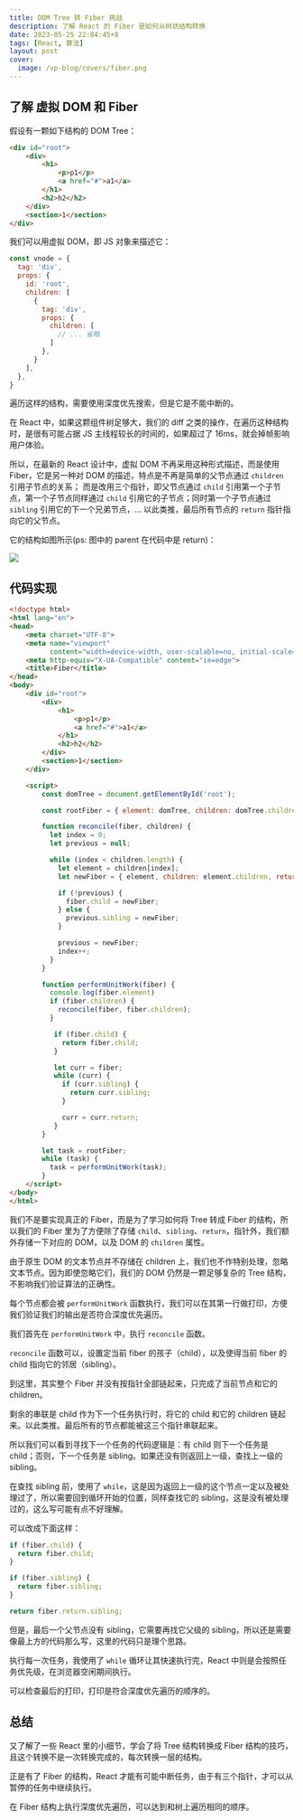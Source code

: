 ```yaml
---
title: DOM Tree 转 Fiber 挑战
description: 了解 React 的 Fiber 是如何从树状结构转换
date: 2023-05-25 22:04:45+8
tags: [React, 算法]
layout: post
cover:
  image: /vp-blog/covers/fiber.png
---
```


## 了解 虚拟 DOM 和 Fiber

假设有一颗如下结构的 DOM Tree：

```html
<div id="root">
    <div>
        <h1>
            <p>p1</p>
            <a href="#">a1</a>
        </h1>
        <h2>h2</h2>
    </div>
    <section>1</section>
</div>
```

我们可以用虚拟 DOM，即 JS 对象来描述它：

```js
const vnode = {
  tag: 'div',
  props: {
    id: 'root',
    children: [
      {
        tag: 'div',
        props: {
          children: [
            // ... 省略
          ]
        },
      }
    ],
  }, 
}
```

遍历这样的结构，需要使用深度优先搜索，但是它是不能中断的。

在 React 中，如果这颗组件树足够大，我们的 diff 之类的操作，在遍历这种结构时，是很有可能占据 JS 主线程较长的时间的，如果超过了 16ms，就会掉帧影响用户体验。

所以，在最新的 React 设计中，虚拟 DOM 不再采用这种形式描述，而是使用 Fiber，它是另一种对 DOM 的描述，特点是不再是简单的父节点通过 `children` 引用子节点的关系；
而是改用三个指针，即父节点通过 `child` 引用第一个子节点，第一个子节点同样通过 `child` 引用它的子节点；同时第一个子节点通过 `sibling` 引用它的下一个兄弟节点，... 以此类推，最后所有节点的 `return` 指针指向它的父节点。

它的结构如图所示(ps: 图中的 parent 在代码中是 return)：

![](/resources/2023-05/21.png)


## 代码实现

```html
<!doctype html>
<html lang="en">
<head>
    <meta charset="UTF-8">
    <meta name="viewport"
          content="width=device-width, user-scalable=no, initial-scale=1.0, maximum-scale=1.0, minimum-scale=1.0">
    <meta http-equiv="X-UA-Compatible" content="ie=edge">
    <title>Fiber</title>
</head>
<body>
    <div id="root">
        <div>
            <h1>
                <p>p1</p>
                <a href="#">a1</a>
            </h1>
            <h2>h2</h2>
        </div>
        <section>1</section>
    </div>

    <script>
        const domTree = document.getElementById('root');

        const rootFiber = { element: domTree, children: domTree.children };

        function reconcile(fiber, children) {
          let index = 0;
          let previous = null;

          while (index < children.length) {
            let element = children[index];
            let newFiber = { element, children: element.children, return: fiber }

            if (!previous) {
              fiber.child = newFiber;
            } else {
              previous.sibling = newFiber;
            }

            previous = newFiber;
            index++;
          }
        }

        function performUnitWork(fiber) {
          console.log(fiber.element)
          if (fiber.children) {
            reconcile(fiber, fiber.children);
          }

           if (fiber.child) {
             return fiber.child;
           }

           let curr = fiber;
           while (curr) {
             if (curr.sibling) {
               return curr.sibling;
             }

             curr = curr.return;
           }
        }

        let task = rootFiber;
        while (task) {
          task = performUnitWork(task);
        }
    </script>
</body>
</html>
```

我们不是要实现真正的 Fiber，而是为了学习如何将 Tree 转成 Fiber 的结构，所以我们的 Fiber 里为了方便除了存储 `child`、`sibling`、`return`，指针外，我们额外存储一下对应的 DOM，以及 DOM 的 `children` 属性。

由于原生 DOM 的文本节点并不存储在 children 上，我们也不作特别处理，忽略文本节点。因为即使忽略它们，我们的 DOM 仍然是一颗足够复杂的 Tree 结构，不影响我们验证算法的正确性。

每个节点都会被 `performUnitWork` 函数执行，我们可以在其第一行做打印，方便我们验证我们的输出是否符合深度优先遍历。

我们首先在 `performUnitWork` 中，执行 `reconcile` 函数。

`reconcile` 函数可以，设置定当前 fiber 的孩子（child），以及使得当前 fiber 的 child 指向它的邻居（sibling）。

到这里，其实整个 Fiber 并没有按指针全部链起来，只完成了当前节点和它的 children。

剩余的串联是 child 作为下一个任务执行时，将它的 child 和它的 children 链起来。以此类推。最后所有的节点都能被这三个指针串联起来。

所以我们可以看到寻找下一个任务的代码逻辑是：有 child 则下一个任务是 child；否则，下一个任务是 sibling。如果还没有则返回上一级，查找上一级的 sibling。

在查找 sibling 前，使用了 `while`，这是因为返回上一级的这个节点一定以及被处理过了，所以需要回到循环开始的位置，同样查找它的 sibling，这是没有被处理过的，这么写可能有点不好理解。

可以改成下面这样：

```js
if (fiber.child) {
  return fiber.child;
}

if (fiber.sibling) {
  return fiber.sibling;
}

return fiber.return.sibling;
```

但是，最后一个父节点没有 sibling，它需要再找它父级的 sibling，所以还是需要像最上方的代码那么写，这里的代码只是理个思路。

执行每一次任务，我使用了 `while` 循环让其快速执行完，React 中则是会按照任务优先级，在浏览器空闲期间执行。

可以检查最后的打印，打印是符合深度优先遍历的顺序的。


## 总结

又了解了一些 React 里的小细节，学会了将 Tree 结构转换成 Fiber 结构的技巧，且这个转换不是一次转换完成的，每次转换一层的结构。

正是有了 Fiber 的结构，React 才能有可能中断任务，由于有三个指针，才可以从暂停的任务中继续执行。

在 Fiber 结构上执行深度优先遍历，可以达到和树上遍历相同的顺序。
